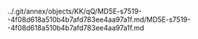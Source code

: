 ../.git/annex/objects/KK/qQ/MD5E-s7519--4f08d618a510b4b7afd783ee4aa97a1f.md/MD5E-s7519--4f08d618a510b4b7afd783ee4aa97a1f.md